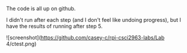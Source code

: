 The code is all up on github.

I didn't run after each step (and I don't feel like undoing progress), but I have the results of running after step 5.

![screenshot](https://github.com/casey-c/rpi-csci2963-labs/Lab 4/ctest.png)
